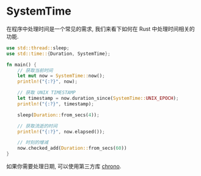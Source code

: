 # SystemTime

在程序中处理时间是一个常见的需求, 我们来看下如何在 Rust 中处理时间相关的功能.

```rust
use std::thread::sleep;
use std::time::{Duration, SystemTime};

fn main() {
    // 获取当前时间
    let mut now = SystemTime::now();
    println!("{:?}", now);

    // 获取 UNIX TIMESTAMP
    let timestamp = now.duration_since(SystemTime::UNIX_EPOCH);
    println!("{:?}", timestamp);

    sleep(Duration::from_secs(4));

    // 获取流逝的时间
    println!("{:?}", now.elapsed());

    // 时刻的增减
    now.checked_add(Duration::from_secs(60))
}
```

如果你需要处理日期, 可以使用第三方库 [chrono](https://github.com/chronotope/chrono).
